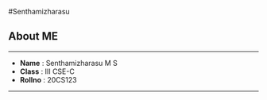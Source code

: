 #Senthamizharasu 
## About ME 
---
* **Name** : Senthamizharasu M S 
* **Class** : III CSE-C 
* **Rollno** : 20CS123
---

